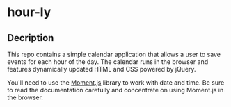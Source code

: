 # hour-ly

## Decription

This repo contains a simple calendar application that allows a user to save events for each hour of the day. The calendar runs in the browser and features dynamically updated HTML and CSS powered by jQuery.

You'll need to use the [Moment.js](https://momentjs.com/) library to work with date and time. Be sure to read the documentation carefully and concentrate on using Moment.js in the browser.
